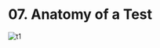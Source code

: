 # 07. Anatomy of a Test

![t1](https://github.com/kiranbansode/learn-react-testing/assets/50626798/660d8a4a-cc8d-46a7-bc8c-244eed1992a0)

